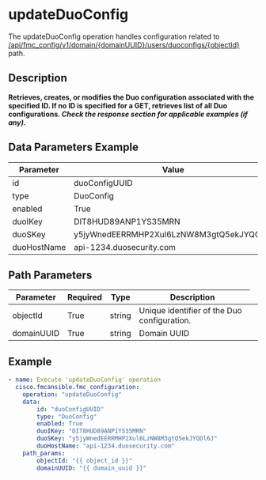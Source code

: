 # updateDuoConfig

The updateDuoConfig operation handles configuration related to [/api/fmc_config/v1/domain/{domainUUID}/users/duoconfigs/{objectId}](/paths//api/fmc_config/v1/domain/{domain_uuid}/users/duoconfigs/{object_id}.md) path.&nbsp;
## Description
**Retrieves, creates, or modifies the Duo configuration associated with the specified ID. If no ID is specified for a GET, retrieves list of all Duo configurations. _Check the response section for applicable examples (if any)._**

## Data Parameters Example
| Parameter | Value |
| --------- | -------- |
| id | duoConfigUUID |
| type | DuoConfig |
| enabled | True |
| duoIKey | DIT8HUD89ANP1YS35MRN |
| duoSKey | y5jyWnedEERRMHP2Xul6LzNW8M3gtQ5ekJYQOl6J |
| duoHostName | api-1234.duosecurity.com |

## Path Parameters
| Parameter | Required | Type | Description |
| --------- | -------- | ---- | ----------- |
| objectId | True | string <td colspan=3> Unique identifier of the Duo configuration. |
| domainUUID | True | string <td colspan=3> Domain UUID |

## Example
```yaml
- name: Execute 'updateDuoConfig' operation
  cisco.fmcansible.fmc_configuration:
    operation: "updateDuoConfig"
    data:
        id: "duoConfigUUID"
        type: "DuoConfig"
        enabled: True
        duoIKey: "DIT8HUD89ANP1YS35MRN"
        duoSKey: "y5jyWnedEERRMHP2Xul6LzNW8M3gtQ5ekJYQOl6J"
        duoHostName: "api-1234.duosecurity.com"
    path_params:
        objectId: "{{ object_id }}"
        domainUUID: "{{ domain_uuid }}"

```